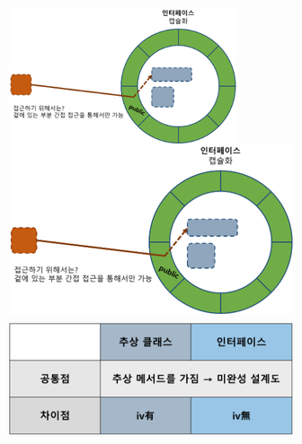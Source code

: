 <img src = "assets/built/postsImages/TheCornerstoneOfJava/2021-06-15-7cornerstoneJava18/img.png" width="80%" align="left"><br/>
![img.png](img.png)

![img_1.png](img_1.png)